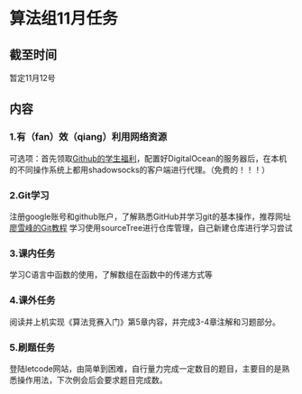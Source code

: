# 算法组11月任务
## 截至时间
暂定11月12号
## 内容
### 1.有（fan）效（qiang）利用网络资源

可选项：首先领取[Github的学生福利](https://education.github.com/pack)，配置好DigitalOcean的服务器后，在本机的不同操作系统上都用shadowsocks的客户端进行代理。（免费的！！！）

### 2.Git学习

注册google账号和github账户，了解熟悉GitHub并学习git的基本操作，推荐网址[廖雪峰的Git教程](https://www.liaoxuefeng.com/wiki/0013739516305929606dd18361248578c67b8067c8c017b000)
学习使用sourceTree进行仓库管理，自己新建仓库进行学习尝试

### 3.课内任务

学习C语言中函数的使用，了解数组在函数中的传递方式等

### 4.课外任务

阅读并上机实现《算法竞赛入门》第5章内容，并完成3-4章注解和习题部分。

### 5.刷题任务
登陆letcode网站，由简单到困难，自行量力完成一定数目的题目，主要目的是熟悉操作用法，下次例会后会要求题目完成数。

